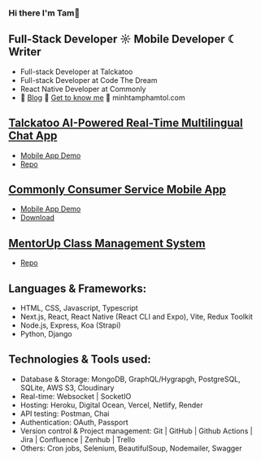 ### Hi there I'm Tam👋

## Full-Stack Developer ☼ Mobile Developer ☾ Writer 

- Full-stack Developer at Talckatoo
- Full-stack Developer at Code The Dream
- React Native Developer at Commonly
- 📝 [Blog](https://tamp.blog/) 📇 [Get to know me](https://app.miminiverse.fun/) 📧 minhtamphamtol.com


## [Talckatoo AI-Powered Real-Time Multilingual Chat App](https://talckatoo.me)
- [Mobile App Demo](https://www.youtube.com/watch?v=gQEHr54hXcw)
- [Repo](https://github.com/Talckatoo)

## [Commonly Consumer Service Mobile App](https://trycommonly.com)
- [Mobile App Demo](https://youtu.be/1-SBDE5wrGA)
- [Download](https://trycommonly.com/app)
  
## [MentorUp Class Management System](https://mentorup-81w4.onrender.com)
- [Repo](https://github.com/Mentor-Up)

## Languages & Frameworks:

- HTML, CSS, Javascript, Typescript
- Next.js, React, React Native (React CLI and Expo), Vite, Redux Toolkit
- Node.js, Express, Koa (Strapi)
- Python, Django

## Technologies & Tools used:

- Database & Storage: MongoDB, GraphQL/Hygrapgh, PostgreSQL, SQLite, AWS S3, Cloudinary
- Real-time: Websocket | SocketIO
- Hosting: Heroku, Digital Ocean, Vercel, Netlify, Render
- API testing: Postman, Chai
- Authentication: OAuth, Passport
- Version control & Project management: Git | GitHub | Github Actions | Jira | Confluence | Zenhub | Trello
- Others: Cron jobs, Selenium, BeautifulSoup, Nodemailer, Swagger
